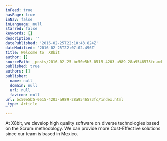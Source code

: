 ```yaml
---
inFeed: true
hasPage: true
inNav: false
inLanguage: null
starred: false
keywords: []
description: ''
datePublished: '2016-02-25T22:10:43.824Z'
dateModified: '2016-02-25T22:07:02.496Z'
title: Welcome to  X8bit
author: []
sourcePath: _posts/2016-02-25-bc50e5b5-0515-4203-a989-28a9546573fc.md
published: true
authors: []
publisher:
  name: null
  domain: null
  url: null
  favicon: null
url: bc50e5b5-0515-4203-a989-28a9546573fc/index.html
_type: Article

---
```

At X8bit, we develop high quality software on diverse technologies based on the Scrum methodology. We can provide more Cost-Effective solutions since our team is based in Mexico.